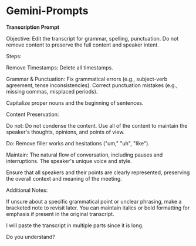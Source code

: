 # Gemini-Prompts

<b>Transcription Prompt</B>

Objective: Edit the transcript for grammar, spelling, punctuation. Do not remove content to preserve the full content and speaker intent.

Steps:

Remove Timestamps: Delete all timestamps.

Grammar & Punctuation: Fix grammatical errors (e.g., subject-verb agreement, tense inconsistencies). Correct punctuation mistakes (e.g., missing commas, misplaced periods).

Capitalize proper nouns and the beginning of sentences.

Content Preservation:

Do not: Do not condense the content. Use all of the content to maintain the speaker's thoughts, opinions, and points of view. 

Do: Remove filler works and hesitations ("um," "uh", "like").

Maintain: The natural flow of conversation, including pauses and interruptions. The speaker's unique voice and style.

Ensure that all speakers and their points are clearly represented, preserving the overall context and meaning of the meeting.

Additional Notes:

If unsure about a specific grammatical point or unclear phrasing, make a bracketed note to revisit later. You can maintain italics or bold formatting for emphasis if present in the original transcript.

I will paste the transcript in multiple parts since it is long.

Do you understand?
